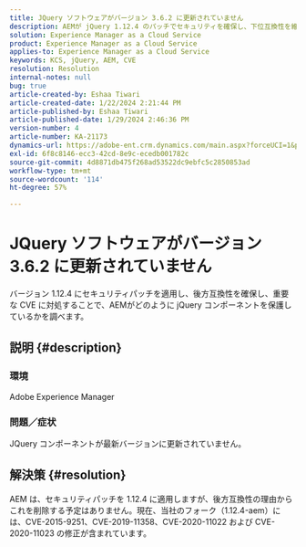 ```yaml
---
title: JQuery ソフトウェアがバージョン 3.6.2 に更新されていません
description: AEMが jQuery 1.12.4 のパッチでセキュリティを確保し、下位互換性を維持する方法を調べます。
solution: Experience Manager as a Cloud Service
product: Experience Manager as a Cloud Service
applies-to: Experience Manager as a Cloud Service
keywords: KCS, jQuery, AEM, CVE
resolution: Resolution
internal-notes: null
bug: true
article-created-by: Eshaa Tiwari
article-created-date: 1/22/2024 2:21:44 PM
article-published-by: Eshaa Tiwari
article-published-date: 1/29/2024 2:46:36 PM
version-number: 4
article-number: KA-21173
dynamics-url: https://adobe-ent.crm.dynamics.com/main.aspx?forceUCI=1&pagetype=entityrecord&etn=knowledgearticle&id=aa4f3d8c-31b9-ee11-a569-6045bd006b3d
exl-id: 6f8c8146-ecc3-42cd-8e9c-ecedb001782c
source-git-commit: 4d8871db475f268ad53522dc9ebfc5c2850853ad
workflow-type: tm+mt
source-wordcount: '114'
ht-degree: 57%

---
```


# JQuery ソフトウェアがバージョン 3.6.2 に更新されていません


バージョン 1.12.4 にセキュリティパッチを適用し、後方互換性を確保し、重要な CVE に対処することで、AEMがどのように jQuery コンポーネントを保護しているかを調べます。

## 説明 {#description}


### <b>環境</b>

Adobe Experience Manager

### <b>問題／症状</b>

JQuery コンポーネントが最新バージョンに更新されていません。


## 解決策 {#resolution}


AEM は、セキュリティパッチを 1.12.4 に適用しますが、後方互換性の理由からこれを削除する予定はありません。現在、当社のフォーク（1.12.4-aem）には、CVE-2015-9251、CVE-2019-11358、CVE-2020-11022 および CVE-2020-11023 の修正が含まれています。

